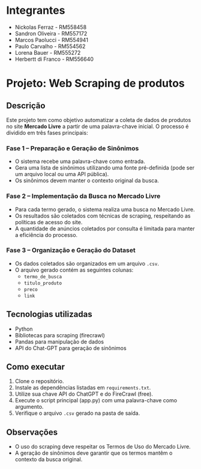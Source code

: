 # Integrantes
* Nickolas Ferraz - RM558458
* Sandron Oliveira - RM557172
* Marcos Paolucci - RM554941
* Paulo Carvalho - RM554562
* Lorena Bauer - RM555272
* Herbertt di Franco - RM556640

# Projeto: Web Scraping de produtos 

## Descrição

Este projeto tem como objetivo automatizar a coleta de dados de produtos no site **Mercado Livre** a partir de uma palavra-chave inicial. O processo é dividido em três fases principais:

### Fase 1 – Preparação e Geração de Sinônimos

- O sistema recebe uma palavra-chave como entrada.
- Gera uma lista de sinônimos utilizando uma fonte pré-definida (pode ser um arquivo local ou uma API pública).
- Os sinônimos devem manter o contexto original da busca.

### Fase 2 – Implementação da Busca no Mercado Livre

- Para cada termo gerado, o sistema realiza uma busca no Mercado Livre.
- Os resultados são coletados com técnicas de scraping, respeitando as políticas de acesso do site.
- A quantidade de anúncios coletados por consulta é limitada para manter a eficiência do processo.

### Fase 3 – Organização e Geração do Dataset

- Os dados coletados são organizados em um arquivo `.csv`.
- O arquivo gerado contém as seguintes colunas:
  - `termo_de_busca`
  - `titulo_produto`
  - `preco`
  - `link`

## Tecnologias utilizadas

- Python
- Bibliotecas para scraping (firecrawl)
- Pandas para manipulação de dados
- API do Chat-GPT para geração de sinônimos

## Como executar

1. Clone o repositório.
2. Instale as dependências listadas em `requirements.txt`.
3. Utilize sua chave API do ChatGPT e do FireCrawl (free).
4. Execute o script principal (app.py) com uma palavra-chave como argumento.
5. Verifique o arquivo `.csv` gerado na pasta de saída.

## Observações

- O uso do scraping deve respeitar os Termos de Uso do Mercado Livre.
- A geração de sinônimos deve garantir que os termos mantêm o contexto da busca original.
